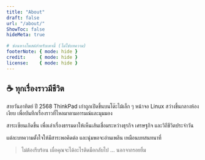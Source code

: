 ```yaml
---
title: "About"
draft: false
url: "/about/"
ShowToc: false
hideMeta: true

# ซ่อนหางโพสต์สำหรับเพจนี้ (ไม่ใช่บทความ)
footerNote: { mode: hide }
credit:     { mode: hide }
license:    { mode: hide }
---
```


## ☕ ทุกเรื่องราวมีชีวิต

สายวันอาทิตย์ ปี 2568
ThinkPad เก่าถูกเปิดขึ้นบนโต๊ะไม้เล็ก ๆ
หน้าจอ Linux สว่างขึ้นกลางห้องเงียบ
เพื่อบันทึกเรื่องราวที่ไหลมาตามอารมณ์และมุมมอง

สาระเซียนเกิดขึ้น เพื่อเล่าเรื่องธรรมดาให้เห็นเส้นเชื่อมระหว่างธุรกิจ เศรษฐกิจ และวิถีชีวิตประจำวัน

แต่ละบทความตั้งใจให้มีสาระพอคิดต่อ และนุ่มพอจะอ่านเพลิน
เหมือนบทสนทนาที่

> ไม่ต้องรีบร้อน เผื่อคุณจะได้อะไรติดมือกลับไป
> … นอกจากรอยยิ้ม
